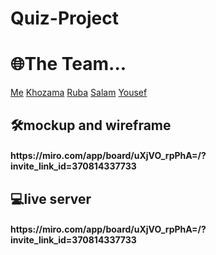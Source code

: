 # Quiz-Project

<h1>🌐The Team...</h1>
 <a href="https://github.com/ASSOLI99">Me</a>
 <a href="https://github.com/khozama21">Khozama</a>
 <a href="https://github.com/RubaAlmasri">Ruba</a>
 <a href="https://github.com/salambelal">Salam</a>
 <a href="https://github.com/yousefalhindawi">Yousef</a>
 
 <h2>🛠mockup and wireframe</h2>
 <h4> https://miro.com/app/board/uXjVO_rpPhA=/?invite_link_id=370814337733 </h4>
 
  <h2>💻live server</h2>
   <h4> https://miro.com/app/board/uXjVO_rpPhA=/?invite_link_id=370814337733 </h4>
